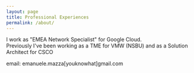 ```yaml
---
layout: page
title: Professional Experiences
permalink: /about/
---
```


I work as "EMEA Network Specialist" for Google Cloud.  
Previously I've been working as a TME for VMW (NSBU) and as a Solution Architect for CSCO  

email: emanuele.mazza[youknowhat]gmail.com
